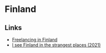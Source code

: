 # Finland

## Links

- [Freelancing in Finland](https://github.com/sam-hosseini/freelancing-in-finland)
- [I see Finland in the strangest places (2021)](https://razib.substack.com/p/i-see-finland-in-the-strangest-places)
